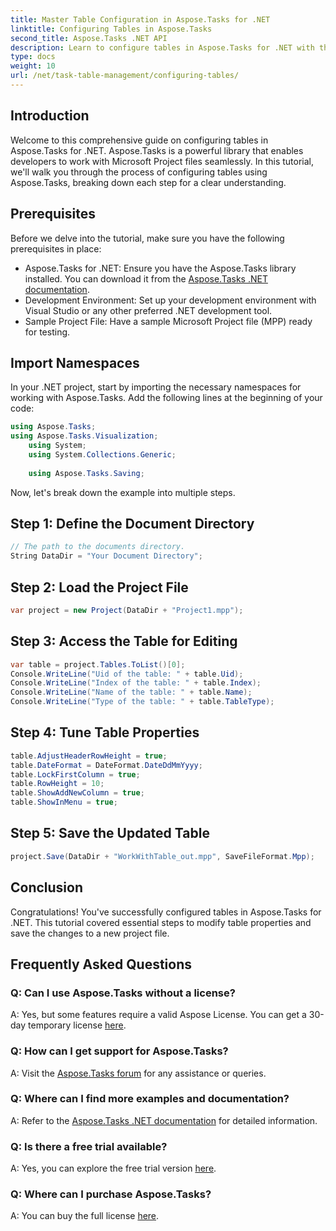 ```yaml
---
title: Master Table Configuration in Aspose.Tasks for .NET
linktitle: Configuring Tables in Aspose.Tasks
second_title: Aspose.Tasks .NET API
description: Learn to configure tables in Aspose.Tasks for .NET with this step-by-step guide. Enhance your project management experience effortlessly.
type: docs
weight: 10
url: /net/task-table-management/configuring-tables/
---
```

## Introduction
Welcome to this comprehensive guide on configuring tables in Aspose.Tasks for .NET. Aspose.Tasks is a powerful library that enables developers to work with Microsoft Project files seamlessly. In this tutorial, we'll walk you through the process of configuring tables using Aspose.Tasks, breaking down each step for a clear understanding.
## Prerequisites
Before we delve into the tutorial, make sure you have the following prerequisites in place:
- Aspose.Tasks for .NET: Ensure you have the Aspose.Tasks library installed. You can download it from the [Aspose.Tasks .NET documentation](https://reference.aspose.com/tasks/net/).
- Development Environment: Set up your development environment with Visual Studio or any other preferred .NET development tool.
- Sample Project File: Have a sample Microsoft Project file (MPP) ready for testing.
## Import Namespaces
In your .NET project, start by importing the necessary namespaces for working with Aspose.Tasks. Add the following lines at the beginning of your code:
```csharp
using Aspose.Tasks;
using Aspose.Tasks.Visualization;
    using System;
    using System.Collections.Generic;
    
    using Aspose.Tasks.Saving;
```
Now, let's break down the example into multiple steps.
## Step 1: Define the Document Directory
```csharp
// The path to the documents directory.
String DataDir = "Your Document Directory";
```
## Step 2: Load the Project File
```csharp
var project = new Project(DataDir + "Project1.mpp");
```
## Step 3: Access the Table for Editing
```csharp
var table = project.Tables.ToList()[0];
Console.WriteLine("Uid of the table: " + table.Uid);
Console.WriteLine("Index of the table: " + table.Index);
Console.WriteLine("Name of the table: " + table.Name);
Console.WriteLine("Type of the table: " + table.TableType);
```
## Step 4: Tune Table Properties
```csharp
table.AdjustHeaderRowHeight = true;
table.DateFormat = DateFormat.DateDdMmYyyy;
table.LockFirstColumn = true;
table.RowHeight = 10;
table.ShowAddNewColumn = true;
table.ShowInMenu = true;
```
## Step 5: Save the Updated Table
```csharp
project.Save(DataDir + "WorkWithTable_out.mpp", SaveFileFormat.Mpp);
```
## Conclusion
Congratulations! You've successfully configured tables in Aspose.Tasks for .NET. This tutorial covered essential steps to modify table properties and save the changes to a new project file.
## Frequently Asked Questions
### Q: Can I use Aspose.Tasks without a license?
A: Yes, but some features require a valid Aspose License. You can get a 30-day temporary license [here](https://purchase.aspose.com/temporary-license/).
### Q: How can I get support for Aspose.Tasks?
A: Visit the [Aspose.Tasks forum](https://forum.aspose.com/c/tasks/15) for any assistance or queries.
### Q: Where can I find more examples and documentation?
A: Refer to the [Aspose.Tasks .NET documentation](https://reference.aspose.com/tasks/net/) for detailed information.
### Q: Is there a free trial available?
A: Yes, you can explore the free trial version [here](https://releases.aspose.com/).
### Q: Where can I purchase Aspose.Tasks?
A: You can buy the full license [here](https://purchase.aspose.com/buy).
